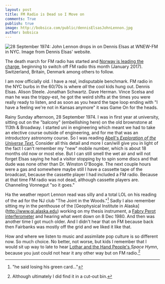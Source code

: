 ```yaml
---
layout: post
title: FM Radio is Dead so I Move on
comments: True
publish: true 
image: http://bobsica.com/public/dennisElsasJohnLennon.jpg
author: bobsica
---
```


![28 September 1974: John Lennon drops in on Dennis Elsas  at WNEW-FM in NYC. Image from Dennis Elsas' website.[^Elsas] ](http://bobsica.com/public/dennisElsasJohnLennon.jpg)

The death march for FM radio has started and [Norway is leading the charge](https://www.theguardian.com/world/2017/jan/05/norway-first-to-start-switching-off-fm-radio?CMP=Share_iOSApp_Other), beginning to switch off FM radio this month (January 2017). Switzerland, Britain, Denmark among others to follow.

I am now officially old. I have a real, indisputable benchmark. FM radio in the NYC burbs in the 60/70s is where *all* the cool kids hung out. Dennis Elsas. Alison Steele. Jonathan Schwartz. Dave Herman. Vince Scelsa and man he was the trippy-est, he got the weird shifts at the times you were really ready to listen, and as soon as you heard the tape loop ending with "I have a feeling we're not in Kansas anymore" it was Game On for the heads.

Rainy Sunday afternoon, 28 September 1974. I was in first year at university, sitting out on the "balcony" (embellishing here) on the old brownstone at 113th & Broadway. I started uni in engineering which meant we had to take an elective course outside of engineering, and for me that was an introductory astronomy course. So I was reading [Abell's *Exploration of the Universe Text*.](https://www.amazon.ca/Exploration-Universe-George-Abell/dp/0030759552%3FSubscriptionId%3DAKIAILSHYYTFIVPWUY6Q%26tag%3Dduckduckgo-d-20%26linkCode%3Dxm2%26camp%3D2025%26creative%3D165953%26creativeASIN%3D0030759552) Consider all this detail and more I can/will give you in light of the fact I can't remember my "new" mobile number, which is about 18 months old now or most else. But I can still smell the wet air and will not forget Elsas saying he had a visitor stopping by to spin some discs and that dude was none other than Dr. Winston O'Boogie. The next couple hours were a gas and somewhere maybe still I have a cassette tape of the broadcast, because the cassette player I had included a FM radio. Because at that time FM radio was not dead, although cassette players are. Channeling Vonnegut "so it goes."

Ha the weather report Lennon read was silly and a total LOL on his reading of the ad for the NJ club "The Joint in the Woods."[^LennonQuip] Sadly I also remember sitting my in the penthouse of the [Geophysical Institute in Alaska] (http://www.gi.alaska.edu) working on my thesis instrument, a [Fabry Perot interferometer](https://en.m.wikipedia.org/wiki/Fabry–Pérot_interferometer) and hearing what went down on 8 Dec 1980. And then was another time I got much older. And I didn't hear that on FM because back then Fairbanks was mostly off the grid and we liked it like that.

How and where we listen to music and assimilate pop culture is so different now. So much choice. No better, not worse, but kids I remember that I would sit up way to late to hear [Lothar and the Hand People's ](http://lotharandthehandpeople.com/wp-content/uploads/2011/11/presenting_thumb.jpg) *Space Hymn*, because you just could not hear it any other way but on FM radio.[^album]

[^Elsas]: [http://www.denniselsas.com/john-lennon/](http://www.denniselsas.com/john-lennon/)

[^LennonQuip]: "he said losing his green card..."

[^album]: Although ultimately I did find it in a cut-out bin.
